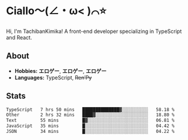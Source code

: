 # Ciallo～(∠・ω< )⌒⭐️

Hi, I'm TachibanKimika! A front-end developer specializing in TypeScript and React.

## About
- **Hobbies:** **エロゲー**, **エロゲー**, **エロゲー**
- **Languages:** TypeScript, ~~Ren’Py~~

## Stats
<!--START_SECTION:waka-->

```txt
TypeScript   7 hrs 50 mins   ██████████████▓░░░░░░░░░░   58.18 %
Other        2 hrs 32 mins   ████▓░░░░░░░░░░░░░░░░░░░░   18.80 %
Text         55 mins         █▓░░░░░░░░░░░░░░░░░░░░░░░   06.81 %
JavaScript   35 mins         █░░░░░░░░░░░░░░░░░░░░░░░░   04.42 %
JSON         34 mins         █░░░░░░░░░░░░░░░░░░░░░░░░   04.22 %
```

<!--END_SECTION:waka-->

<!-- ![Metrics](https://metrics.lecoq.io/TachibanaKimika?template=classic&base.activity=0&base.community=0&base.repositories=0&languages=1&isocalendar=1&isocalendar.duration=half-year&languages.limit=8&languages.sections=most-used&languages.colors=github&languages.threshold=0%25&languages.indepth=false&languages.recent.load=300&languages.recent.days=14&config.timezone=Asia%2FShanghai)
 -->
